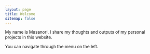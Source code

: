 ```yaml
---
layout: page
title: Welcome
sitemap: false
---
```


My name is Masanori.
I share my thoughts and outputs of my personal projects in this website.

You can navigate through the menu on the left.